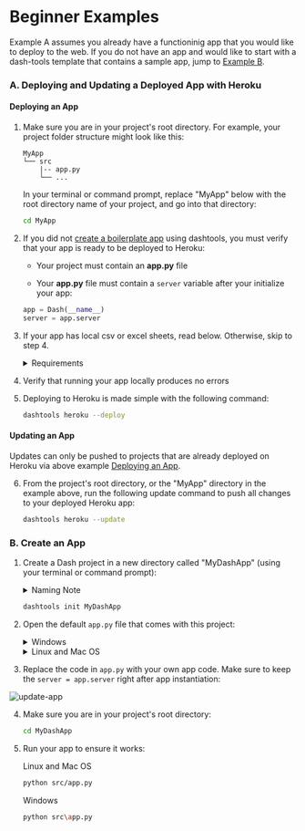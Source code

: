 # Beginner Examples

Example A assumes you already have a functioninig app that you would like to deploy to the web. If you do not have an app and would like to start with a dash-tools template that contains a sample app, jump to [Example B](#b-create-an-app).

### A. Deploying and Updating a Deployed App with Heroku

#### Deploying an App

1. Make sure you are in your project's root directory. For example, your project folder structure might look like this:

   ```
   MyApp
   └── src
       |-- app.py
       └── ...
   ```

   In your terminal or command prompt, replace "MyApp" below with the root directory name of your project, and go into that directory:

   ```bash
   cd MyApp
   ```

2. If you did not [create a boilerplate app](#b-create-an-app) using dashtools, you must verify that your app is ready to be deployed to Heroku:

   - Your project must contain an **app.py** file

   - Your **app.py** file must contain a `server` variable after your initialize your app:

   ```python
   app = Dash(__name__)
   server = app.server
   ```

3. If your app has local csv or excel sheets, read below. Otherwise, skip to step 4.
   <details>
     <summary>Requirements</summary>

   A. Your project folder structure should have a data folder that contains the csv/excel sheet. For example:

   ```
   MyApp
   |── src
   |   |-- app.py
   |   └── ...
   └── data
       └── YourCsvFileName.csv
   ```

   B. When loading in CSV data, make sure to use the correct path to the data file, as seen below:

   ```python
   import pandas as pd
   import pathlib

   def get_pandas_data(csv_filename: str) -> pd.DataFrame:
      '''
      Load data from /data directory as a pandas DataFrame
      using relative paths. Relative paths are necessary for
      data loading to work in Heroku.
      '''
      PATH = pathlib.Path(__file__).parent
      DATA_PATH = PATH.joinpath("data").resolve()
      return pd.read_csv(DATA_PATH.joinpath(csv_filename))

   my_csv_dataframe = get_pandas_data("MyCSVFile.csv")
   ```

   </details>

4. Verify that running your app locally produces no errors

5. Deploying to Heroku is made simple with the following command:

   ```bash
   dashtools heroku --deploy
   ```

#### Updating an App

Updates can only be pushed to projects that are already deployed on Heroku via above example [Deploying an App](#deploying-an-app).

6. From the project's root directory, or the "MyApp" directory in the example above, run the following update command to push all changes to your deployed Heroku app:

   ```bash
   dashtools heroku --update
   ```

### B. Create an App

1. Create a Dash project in a new directory called "MyDashApp" (using your terminal or command prompt):
   <details>
     <summary>Naming Note</summary>
     "MyDashApp" can be changed to any name. However, for the purpose of this tutorial, we recommend keeping it as "MyDashApp".
   </details>

   ```bash
   dashtools init MyDashApp
   ```

2. Open the default `app.py` file that comes with this project:
   <details>
     <summary>Windows</summary>

   ```bash
    .\MyDashApp\src\app.py
   ```

   </details>
   <details>
     <summary>Linux and Mac OS</summary>

   ```bash
    ./MyDashApp/src/app.py
   ```

   </details>

3. Replace the code in `app.py` with your own app code. Make sure to keep the `server = app.server` right after app instantiation:

![update-app](https://user-images.githubusercontent.com/32049495/169304171-bf23b2d0-26b4-4767-b38f-cd6586ddf56e.gif)

4. Make sure you are in your project's root directory:

   ```bash
   cd MyDashApp
   ```

5. Run your app to ensure it works:

   Linux and Mac OS

   ```bash
   python src/app.py
   ```

   Windows

   ```bash
   python src\app.py
   ```
